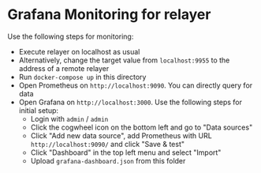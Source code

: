 Grafana Monitoring for relayer
===

Use the following steps for monitoring:

- Execute relayer on localhost as usual
- Alternatively, change the target value from `localhost:9955` to the address of a remote relayer
- Run `docker-compose up` in this directory
- Open Prometheus on `http://localhost:9090`. You can directly query for data
- Open Grafana on `http://localhost:3000`. Use the following steps for initial setup:
    - Login with `admin` / `admin`
    - Click the cogwheel icon on the bottom left and go to "Data sources"
    - Click "Add new data source", add Prometheus with URL `http://localhost:9090/` and click "Save & test"
    - Click "Dashboard" in the top left menu and select "Import"
    - Upload `grafana-dashboard.json` from this folder
